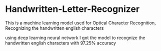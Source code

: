 # Handwritten-Letter-Recognizer
This is a machine learning model used for Optical Character Recognition, Recognizing the handwritten english characters

using deep learning neural network I got the model to recognize the handwritten english characters with 97.25% accuracy

